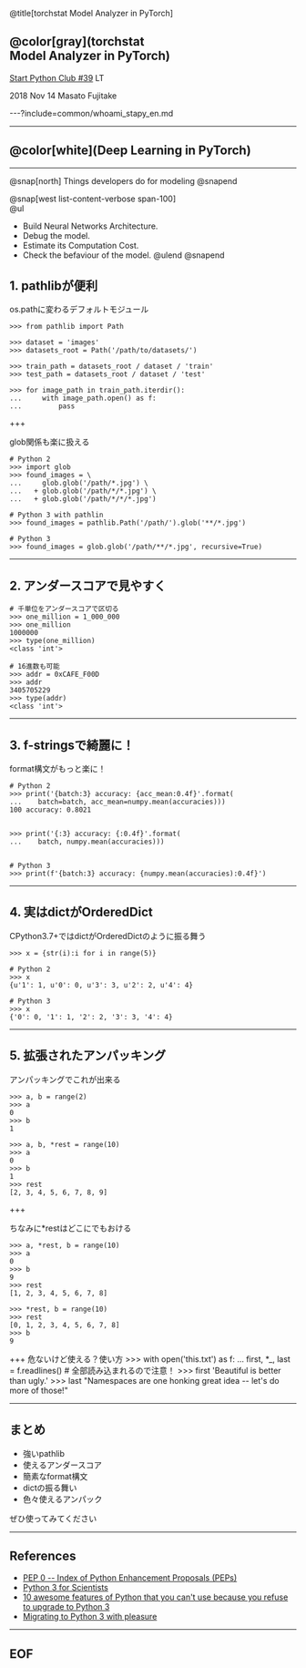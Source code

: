 @title[torchstat Model Analyzer in PyTorch]

## @color[gray](torchstat<br> Model Analyzer in PyTorch)


[Start Python Club #39](https://startpython.connpass.com/event/101476/) LT


2018 Nov 14
Masato Fujitake

---?include=common/whoami_stapy_en.md

---

## @color[white](Deep Learning in PyTorch)

---

@snap[north]
Things developers do for modeling
@snapend

@snap[west list-content-verbose span-100]
<br>
@ul[](false)
- Build Neural Networks Architecture.
- Debug the model.
- Estimate its Computation Cost.
- Check the befaviour of the model.
@ulend
@snapend

## 1. pathlibが便利

os.pathに変わるデフォルトモジュール

    >>> from pathlib import Path

    >>> dataset = 'images'
    >>> datasets_root = Path('/path/to/datasets/')

    >>> train_path = datasets_root / dataset / 'train'
    >>> test_path = datasets_root / dataset / 'test'

    >>> for image_path in train_path.iterdir():
    ...     with image_path.open() as f: 
    ...         pass

+++

glob関係も楽に扱える

    # Python 2
    >>> import glob
    >>> found_images = \
    ...     glob.glob('/path/*.jpg') \
    ...   + glob.glob('/path/*/*.jpg') \
    ...   + glob.glob('/path/*/*/*.jpg')

    # Python 3 with pathlin
    >>> found_images = pathlib.Path('/path/').glob('**/*.jpg')

    # Python 3
    >>> found_images = glob.glob('/path/**/*.jpg', recursive=True)

---

## 2. アンダースコアで見やすく

    # 千単位をアンダースコアで区切る
    >>> one_million = 1_000_000
    >>> one_million
    1000000
    >>> type(one_million)
    <class 'int'>

    # 16進数も可能
    >>> addr = 0xCAFE_F00D
    >>> addr
    3405705229
    >>> type(addr)
    <class 'int'>

--- 
## 3. f-stringsで綺麗に！

format構文がもっと楽に！

    # Python 2
    >>> print('{batch:3} accuracy: {acc_mean:0.4f}'.format(
    ...    batch=batch, acc_mean=numpy.mean(accuracies)))
    100 accuracy: 0.8021


    >>> print('{:3} accuracy: {:0.4f}'.format(
    ...    batch, numpy.mean(accuracies)))


    # Python 3
    >>> print(f'{batch:3} accuracy: {numpy.mean(accuracies):0.4f}')


---
## 4. 実はdictがOrderedDict
CPython3.7+ではdictがOrderedDictのように振る舞う

    >>> x = {str(i):i for i in range(5)}

    # Python 2
    >>> x
    {u'1': 1, u'0': 0, u'3': 3, u'2': 2, u'4': 4}

    # Python 3
    >>> x
    {'0': 0, '1': 1, '2': 2, '3': 3, '4': 4}

---

## 5. 拡張されたアンパッキング
アンパッキングでこれが出来る

    >>> a, b = range(2)
    >>> a
    0
    >>> b
    1

    >>> a, b, *rest = range(10)
    >>> a
    0
    >>> b
    1
    >>> rest
    [2, 3, 4, 5, 6, 7, 8, 9]

+++

ちなみに*restはどこにでもおける

    >>> a, *rest, b = range(10)
    >>> a
    0
    >>> b
    9
    >>> rest
    [1, 2, 3, 4, 5, 6, 7, 8]

    >>> *rest, b = range(10)
    >>> rest
    [0, 1, 2, 3, 4, 5, 6, 7, 8]
    >>> b
    9
+++
危ないけど使える？使い方
    >>> with open('this.txt') as f:
    ...    first, *_, last = f.readlines()
    # 全部読み込まれるので注意！
    >>> first
    'Beautiful is better than ugly.'
    >>> last
    "Namespaces are one honking great idea -- let's do more of those!"

---
## まとめ
- 強いpathlib
- 使えるアンダースコア
- 簡素なformat構文
- dictの振る舞い
- 色々使えるアンパック


ぜひ使ってみてください

---
## References
- [PEP 0 -- Index of Python Enhancement Proposals (PEPs)](https://www.python.org/dev/peps/)
- [Python 3 for Scientists](http://python-3-for-scientists.readthedocs.io/en/latest/)
- [10 awesome features of Python that you can't use because you refuse to upgrade to Python 3](https://www.asmeurer.com/python3-presentation/slides.html#1)
- [Migrating to Python 3 with pleasure](https://github.com/arogozhnikov/python3_with_pleasure)

---
## EOF
